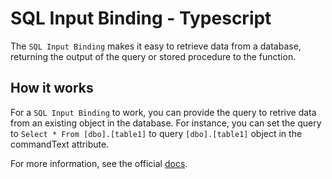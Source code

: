 # SQL Input Binding - Typescript

The `SQL Input Binding` makes it easy to retrieve data from a database, returning the output of the query or stored procedure to the function.

## How it works

For a `SQL Input Binding` to work, you can provide the query to retrive data from an existing object in the database. For instance, you can set the query to `Select * From [dbo].[table1]` to query `[dbo].[table1]` object in the commandText attribute.

For more information, see the official [docs](https://aka.ms/sqlbindingsinput).